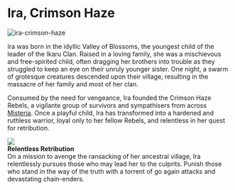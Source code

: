 # Ira, Crimson Haze

![ira-crimson-haze](https://d2hl7maqck52px.cloudfront.net/heroes-of-rathe/ira.webp)

Ira was born in the idyllic Valley of Blossoms, the youngest child of the leader of the Ikaru Clan. Raised in a loving family, she was a mischievous and free-spirited child, often dragging her brothers into trouble as they struggled to keep an eye on their unruly younger sister. One night, a swarm of grotesque creatures descended upon their village, resulting in the massacre of her family and most of her clan.

Consumed by the need for vengeance, Ira founded the Crimson Haze Rebels, a vigilante group of survivors and sympathisers from across [Misteria](../world-of-rathe/misteria/misteria.md). Once a playful child, Ira has transformed into a hardened and ruthless warrior, loyal only to her fellow Rebels, and relentless in her quest for retribution.

<div class="hero-container">
  <img src="https://d2hl7maqck52px.cloudfront.net/heroes-of-rathe/relentless-retribution.webp" class="hero-icon" />
  <div class="hero-content">
    <b>Relentless Retribution</b><br>
    On a mission to avenge the ransacking of her ancestral village, Ira relentlessly pursues those who may lead her to the culprits. Punish those who stand in the way of the truth with a torrent of go again attacks and devastating chain-enders.
  </div>
</div>
